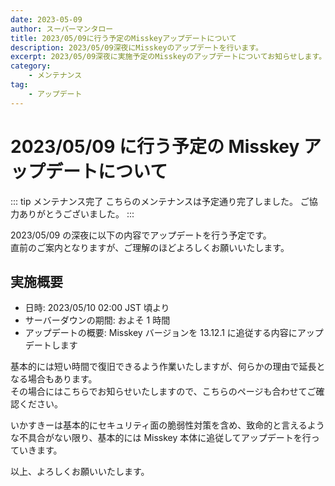 ```yaml
---
date: 2023-05-09
author: スーパーマンタロー
title: 2023/05/09に行う予定のMisskeyアップデートについて
description: 2023/05/09深夜にMisskeyのアップデートを行います。
excerpt: 2023/05/09深夜に実施予定のMisskeyのアップデートについてお知らせします。
category:
    - メンテナンス
tag:
    - アップデート
---
```


# 2023/05/09 に行う予定の Misskey アップデートについて

::: tip メンテナンス完了
こちらのメンテナンスは予定通り完了しました。
ご協力ありがとうございました。
:::

2023/05/09 の深夜に以下の内容でアップデートを行う予定です。  
直前のご案内となりますが、ご理解のほどよろしくお願いいたします。

## 実施概要

- 日時: 2023/05/10 02:00 JST 頃より
- サーバーダウンの期間: およそ 1 時間
- アップデートの概要: Misskey バージョンを 13.12.1 に追従する内容にアップデートします

基本的には短い時間で復旧できるよう作業いたしますが、何らかの理由で延長となる場合もあります。  
その場合にはこちらでお知らせいたしますので、こちらのページも合わせてご確認ください。

いかすきーは基本的にセキュリティ面の脆弱性対策を含め、致命的と言えるような不具合がない限り、基本的には Misskey 本体に追従してアップデートを行っていきます。

以上、よろしくお願いいたします。
